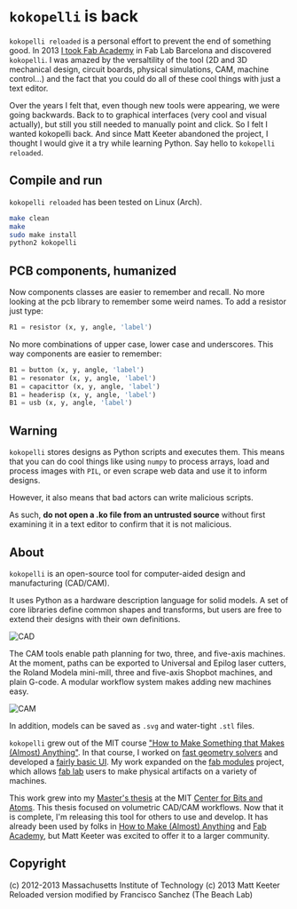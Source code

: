 # `kokopelli` is back
`kokopelli reloaded` is a personal effort to prevent the end of something good. In 2013 [I took Fab Academy](http://fabacademy.org/archives/2013/students/sanchez.francisco/index.html) in Fab Lab Barcelona and discovered `kokopelli`. I was amazed by the versaltility of the tool (2D and 3D mechanical design, circuit boards, physical simulations, CAM, machine control...) and the fact that you could do all of these cool things with just a text editor.

Over the years I felt that, even though new tools were appearing, we were going backwards. Back to to graphical interfaces (very cool and visual actually), but still you still needed to manually point and click. So I felt I wanted kokopelli back. And since Matt Keeter abandoned the project, I thought I would give it a try while learning Python. Say hello to `kokopelli reloaded`.

## Compile and run
`kokopelli reloaded` has been tested on Linux (Arch).
```bash
make clean
make
sudo make install
python2 kokopelli
```
## PCB components, humanized
Now components classes are easier to remember and recall. No more looking at the pcb library to remember some weird names. To add a resistor just type:
```python
R1 = resistor (x, y, angle, 'label')
```
No more combinations of upper case, lower case and underscores. This way components are  easier to remember:
```python
B1 = button (x, y, angle, 'label')
B1 = resonator (x, y, angle, 'label')
B1 = capacittor (x, y, angle, 'label')
B1 = headerisp (x, y, angle, 'label')
B1 = usb (x, y, angle, 'label')
```

## Warning
`kokopelli` stores designs as Python scripts and executes them.  This means that you can do cool things like using `numpy` to process arrays, load and process images with `PIL`, or even scrape web data and use it to inform designs.

However, it also means that bad actors can write malicious scripts.

As such, **do not open a .ko file from an untrusted source** without first examining it in a text editor to confirm that it is not malicious.

## About
`kokopelli` is an open-source tool for computer-aided design and manufacturing (CAD/CAM).

It uses Python as a hardware description language for solid models.  A set of core libraries define common shapes and transforms, but users are free to extend their designs with their own definitions.

![CAD](http://i.imgur.com/L1RQUxA.png)

The CAM tools enable path planning for two, three, and five-axis machines.  At the moment, paths can be exported to Universal and Epilog laser cutters, the Roland Modela mini-mill, three and five-axis Shopbot machines, and plain G-code.  A modular workflow system makes adding new machines easy.

![CAM](http://i.imgur.com/sb0uQq5.png)

In addition, models can be saved as `.svg` and water-tight `.stl` files.

`kokopelli` grew out of the MIT course ["How to Make Something that Makes (Almost) Anything"](http://fab.cba.mit.edu/classes/S62.12/index.html).
In that course, I worked on [fast geometry solvers](http://fab.cba.mit.edu/classes/S62.12/people/keeter.matt/solver/index.html) and developed a [fairly basic UI](http://fab.cba.mit.edu/classes/S62.12/people/keeter.matt/gui/index.html).  My work expanded on the [fab modules](http://kokompe.cba.mit.edu/) project, which allows [fab lab](http://fab.cba.mit.edu/about/faq/) users to make physical artifacts on a variety of machines.

This work grew into my [Master's thesis](http://cba.mit.edu/docs/theses/13.05.Keeter.pdf) at the MIT [Center for Bits and Atoms](http://cba.mit.edu).  This thesis focused on volumetric CAD/CAM workflows.  Now that it is complete, I'm releasing this tool for others to use and develop.  It has already been used by folks in [How to Make (Almost) Anything](http://fab.cba.mit.edu/classes/863.12/) and [Fab Academy](http://www.fabacademy.org/), but Matt Keeter was excited to offer it to a larger community.

## Copyright
(c) 2012-2013 Massachusetts Institute of Technology
(c) 2013 Matt Keeter
Reloaded version modified by Francisco Sanchez (The Beach Lab)
